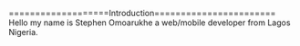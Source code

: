===================Introduction=======================
Hello my name is Stephen Omoarukhe a web/mobile developer from Lagos Nigeria.